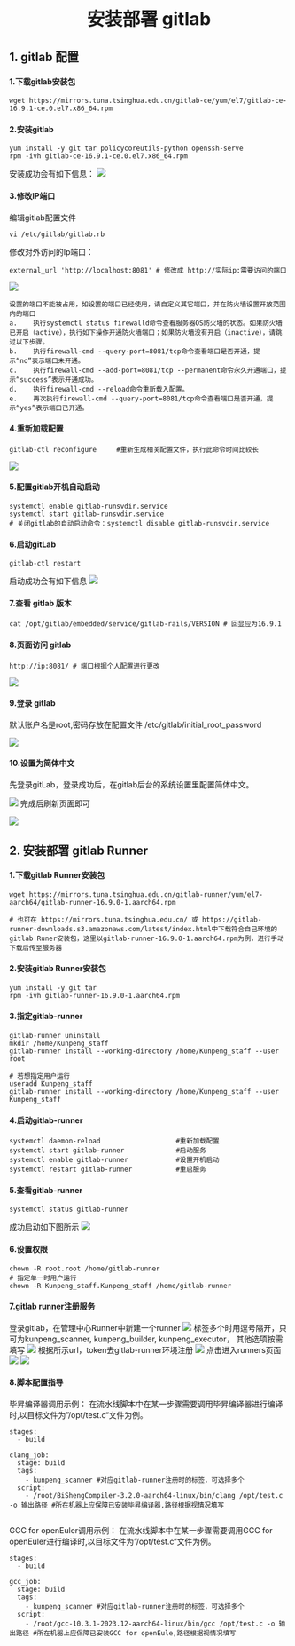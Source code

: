 <p style="text-align: center;font-size: 32px">
<strong>安装部署 gitlab</strong>
</p>

## 1. gitlab 配置

#### 1.下载gitlab安装包

```
wget https://mirrors.tuna.tsinghua.edu.cn/gitlab-ce/yum/el7/gitlab-ce-16.9.1-ce.0.el7.x86_64.rpm
```

#### 2.安装gitlab

```
yum install -y git tar policycoreutils-python openssh-serve
rpm -ivh gitlab-ce-16.9.1-ce.0.el7.x86_64.rpm
```



安装成功会有如下信息：
![](./gitlab/安装01.PNG) 

#### 3.修改IP端口

编辑gitlab配置文件

```
vi /etc/gitlab/gitlab.rb
```

修改对外访问的Ip端口：

```
external_url 'http://localhost:8081' # 修改成 http://实际ip:需要访问的端口
```

![](./gitlab/访问地址.PNG) 

```
设置的端口不能被占用，如设置的端口已经使用，请自定义其它端口，并在防火墙设置开放范围内的端口
a.    执行systemctl status firewalld命令查看服务器OS防火墙的状态。如果防火墙已开启（active），执行如下操作开通防火墙端口；如果防火墙没有开启（inactive），请跳过以下步骤。
b.    执行firewall-cmd --query-port=8081/tcp命令查看端口是否开通，提示“no”表示端口未开通。
c.    执行firewall-cmd --add-port=8081/tcp --permanent命令永久开通端口，提示“success”表示开通成功。
d.    执行firewall-cmd --reload命令重新载入配置。
e.    再次执行firewall-cmd --query-port=8081/tcp命令查看端口是否开通，提示“yes”表示端口已开通。
```

#### 4.重新加载配置

```
gitlab-ctl reconfigure     #重新生成相关配置文件，执行此命令时间比较长
```

![](./gitlab/重新配置.PNG) 

#### 5.配置gitlab开机自动启动

```
systemctl enable gitlab-runsvdir.service
systemctl start gitlab-runsvdir.service
# 关闭gitlab的自动启动命令：systemctl disable gitlab-runsvdir.service
```

#### 6.启动gitLab

```
gitlab-ctl restart      
```

启动成功会有如下信息
![](./gitlab/启动01.PNG) 

#### 7.查看 gitlab 版本

```
cat /opt/gitlab/embedded/service/gitlab-rails/VERSION # 回显应为16.9.1
```

#### 8.页面访问 gitlab

```
http://ip:8081/ # 端口根据个人配置进行更改
```

![](./gitlab/登录01.PNG) 

#### 9.登录 gitlab

默认账户名是root,密码存放在配置文件 /etc/gitlab/initial_root_password

![](./gitlab/密码01.PNG) 

#### 10.设置为简体中文

先登录gitLab，登录成功后，在gitlab后台的系统设置里配置简体中文。

![](./gitlab/中文01.PNG) 
完成后刷新页面即可

![](./gitlab/中文02.PNG) 

## 2. 安装部署 gitlab Runner

#### 1.下载gitlab Runner安装包

```
wget https://mirrors.tuna.tsinghua.edu.cn/gitlab-runner/yum/el7-aarch64/gitlab-runner-16.9.0-1.aarch64.rpm

# 也可在 https://mirrors.tuna.tsinghua.edu.cn/ 或 https://gitlab-runner-downloads.s3.amazonaws.com/latest/index.html中下载符合自己环境的gitlab Runer安装包，这里以gitlab-runner-16.9.0-1.aarch64.rpm为例，进行手动下载后传至服务器
```

#### 2.安装gitlab Runner安装包

```
yum install -y git tar 
rpm -ivh gitlab-runner-16.9.0-1.aarch64.rpm
```
#### 3.指定gitlab-runner

```
gitlab-runner uninstall
mkdir /home/Kunpeng_staff
gitlab-runner install --working-directory /home/Kunpeng_staff --user root

# 若想指定用户运行
useradd Kunpeng_staff 
gitlab-runner install --working-directory /home/Kunpeng_staff --user Kunpeng_staff
```
#### 4.启动gitlab-runner


```
systemctl daemon-reload                   #重新加载配置
systemctl start gitlab-runner             #启动服务
systemctl enable gitlab-runner            #设置开机启动
systemctl restart gitlab-runner           #重启服务
```
#### 5.查看gitlab-runner

```
systemctl status gitlab-runner
```
成功启动如下图所示
![](./gitlab/gitlab-runner启动.PNG) 

#### 6.设置权限

```
chown -R root.root /home/gitlab-runner
# 指定单一时用户运行
chown -R Kunpeng_staff.Kunpeng_staff /home/gitlab-runner
```
#### 7.gitlab runner注册服务
登录gitlab，在管理中心Runner中新建一个runner
![](./gitlab/注册02.PNG) 
标签多个时用逗号隔开，只可为kunpeng_scanner, kunpeng_builder, kunpeng_executor，
其他选项按需填写
![](./gitlab/注册03.PNG) 
根据所示url，token去gitlab-runner环境注册
![](./gitlab/注册06.PNG) 
点击进入runners页面
![](./gitlab/注册09.PNG) 
![](./gitlab/注册10.PNG) 
#### 8.脚本配置指导
毕昇编译器调用示例：
在流水线脚本中在某一步骤需要调用毕昇编译器进行编译时,以目标文件为”/opt/test.c“文件为例。

```
stages:          
  - build

clang_job:
  stage: build
  tags:
    - kunpeng_scanner #对应gitlab-runner注册时的标签，可选择多个
  script:
    - /root/BiShengCompiler-3.2.0-aarch64-linux/bin/clang /opt/test.c -o 输出路径 #所在机器上应保障已安装毕昇编译器,路径根据视情况填写
  
```
GCC for openEuler调用示例：
在流水线脚本中在某一步骤需要调用GCC for openEuler进行编译时,以目标文件为”/opt/test.c“文件为例。

```
stages:          
  - build

gcc_job:
  stage: build
  tags:
    - kunpeng_scanner #对应gitlab-runner注册时的标签，可选择多个
  script:
    - /root/gcc-10.3.1-2023.12-aarch64-linux/bin/gcc /opt/test.c -o 输出路径 #所在机器上应保障已安装GCC for openEule,路径根据视情况填写


